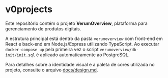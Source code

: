 # v0projects

Este repositório contém o projeto **VerumOverview**, plataforma para gerenciamento de produtos digitais.

A estrutura principal está dentro da pasta `verumoverview` com front-end em React e back-end em Node.js/Express utilizando TypeScript.
Ao executar `docker-compose up` pela primeira vez o script `verumoverview/db-init/init.sql`
é aplicado automaticamente ao PostgreSQL.

Para detalhes sobre a identidade visual e a paleta de cores utilizada no projeto, consulte o arquivo [docs/design.md](verumoverview/docs/design.md).
